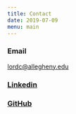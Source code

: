 ```yaml
---
title: Contact
date: 2019-07-09
menu: main
---
```


### Email
lordc@allegheny.edu

### [Linkedin](https://www.linkedin.com/in/cathlin-lord-003938135/)

### [GitHub](https://github.com/cathlinlord)

